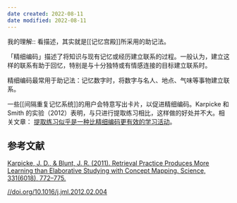 ```yaml
---
date created: 2022-08-11
date modified: 2022-08-11
---
```


我的理解:: 看描述，其实就是[[记忆宫殿]]所采用的助记法。

「精细编码」描述了将知识与现有记忆或经历建立联系的过程。一般认为，建立这样的联系有助于回忆，特别是与十分独特或有情感连接的目标建立联系时。

精细编码最常用于助记法：记忆数字时，将数字与名人、地点、气味等事物建立联系。

一些[[间隔重复记忆系统]]的用户会特意写出卡片，以促进精细编码。Karpicke 和 Smith 的实验（2012）表明，与只进行提取练习相比，这样做的好处并不大。相关文章： [提取练习似乎是一种比精细编码更有效的学习活动](https://notes.andymatuschak.org/z6z7GhYwjvT6eYbBDQgUbmcshywmskqnVs3Y6)。

## 参考文献

[Karpicke, J. D., & Blunt, J. R. (2011). Retrieval Practice Produces More Learning than Elaborative Studying with Concept Mapping. Science, 331(6018), 772–775.](https://notes.andymatuschak.org/z78CeJK6CpQWhzruLZZ8cVxeQ2WaHgzHNmHsq)

[//doi.org/10.1016/j.jml.2012.02.004](https://notes.andymatuschak.org/Karpicke%2C_J._D.%2C_%26_Smith%2C_M._A._(2012)._Separate_mnemonic_effects_of_retrieval_practice_and_elaborative_encoding._Journal_of_Memory_and_Language%2C_67(1)%2C_17%E2%80%9329._https)
